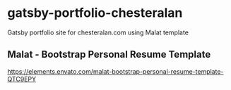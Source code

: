 # gatsby-portfolio-chesteralan
Gatsby portfolio site for chesteralan.com using Malat template

## Malat - Bootstrap Personal Resume Template
https://elements.envato.com/malat-bootstrap-personal-resume-template-QTC9EPY
